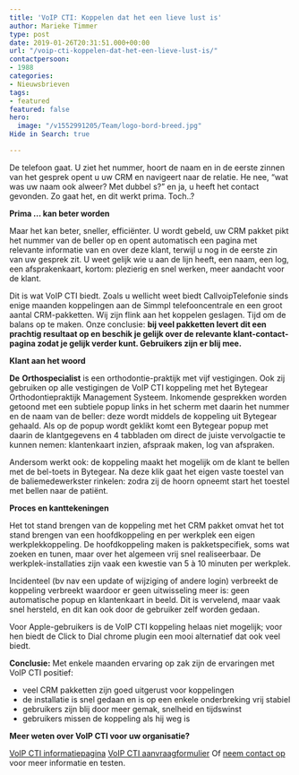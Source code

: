 ```yaml
---
title: 'VoIP CTI: Koppelen dat het een lieve lust is'
author: Marieke Timmer
type: post
date: 2019-01-26T20:31:51.000+00:00
url: "/voip-cti-koppelen-dat-het-een-lieve-lust-is/"
contactpersoon:
- 1988
categories:
- Nieuwsbrieven
tags:
- featured
featured: false
hero:
  image: "/v1552991205/Team/logo-bord-breed.jpg"
Hide in Search: true

---
```

De telefoon gaat. U ziet het nummer, hoort de naam en in de eerste zinnen van het gesprek opent u uw CRM en navigeert naar de relatie. He nee, “wat was uw naam ook alweer? Met dubbel s?” en ja, u heeft het contact gevonden. Zo gaat het, en dit werkt prima.
Toch..?

<!--more-->

**Prima … kan beter worden**

Maar het kan beter, sneller, efficiënter. U wordt gebeld, uw CRM pakket pikt het nummer van de beller op en opent automatisch een pagina met relevante informatie van en over deze klant, terwijl u nog in de eerste zin van uw gesprek zit. U weet gelijk wie u aan de lijn heeft, een naam, een log, een afsprakenkaart, kortom: plezierig en snel werken, meer aandacht voor de klant.

Dit is wat VoIP CTI biedt. Zoals u wellicht weet biedt CallvoipTelefonie sinds enige maanden koppelingen aan de Simmpl telefooncentrale en een groot aantal CRM-pakketten. Wij zijn flink aan het koppelen geslagen. Tijd om de balans op te maken.
Onze conclusie: **bij veel pakketten levert dit een prachtig resultaat op en beschik je gelijk over de relevante klant-contact-pagina zodat je gelijk verder kunt. Gebruikers zijn er blij mee.**

**Klant aan het woord**

**De** **Orthospecialist** is een orthodontie-praktijk met vijf vestigingen. Ook zij gebruiken op alle vestigingen de VoIP CTI koppeling met het Bytegear Orthodontiepraktijk Management Systeem. Inkomende gesprekken worden getoond met een subtiele popup links in het scherm met daarin het nummer en de naam van de beller: deze wordt middels de koppeling uit Bytegear gehaald. Als op de popup wordt geklikt komt een Bytegear popup met daarin de klantgegevens en 4 tabbladen om direct de juiste vervolgactie te kunnen nemen: klantenkaart inzien, afspraak maken, log van afspraken.

Andersom werkt ook: de koppeling maakt het mogelijk om de klant te bellen met de bel-toets in Bytegear. Na deze klik gaat het eigen vaste toestel van de baliemedewerkster rinkelen: zodra zij de hoorn opneemt start het toestel met bellen naar de patiënt.

**Proces en kanttekeningen**

Het tot stand brengen van de koppeling met het CRM pakket omvat het tot stand brengen van een hoofdkoppeling en per werkplek een eigen werkplekkoppeling. De hoofdkoppeling maken is pakketspecifiek, soms wat zoeken en tunen, maar over het algemeen vrij snel realiseerbaar. De werkplek-installaties zijn vaak een kwestie van 5 à 10 minuten per werkplek.

Incidenteel (bv nav een update of wijziging of andere login) verbreekt de koppeling verbreekt waardoor er geen uitwisseling meer is: geen automatische popup en klantenkaart in beeld. Dit is vervelend, maar vaak snel hersteld, en dit kan ook door de gebruiker zelf worden gedaan.

Voor Apple-gebruikers is de VoIP CTI koppeling helaas niet mogelijk; voor hen biedt de Click to Dial chrome plugin een mooi alternatief dat ook veel biedt.

**Conclusie:**
Met enkele maanden ervaring op zak zijn de ervaringen met VoIP CTI positief:
* veel CRM pakketten zijn goed uitgerust voor koppelingen
* de installatie is snel gedaan en is op een enkele onderbreking vrij stabiel
* gebruikers zijn blij door meer gemak, snelheid en tijdswinst
* gebruikers missen de koppeling als hij weg is


**Meer weten over VoIP CTI voor uw organisatie?**

<a href="https://www.callvoiptelefonie.nl/voip-cti/" target="_blank">VoIP CTI informatiepagina</a>
<a rel="noreferrer noopener" aria-label=" (opent in een nieuwe tab)" href="https://www.callvoiptelefonie.nl/mijncallvoip/aanvragen/aanvraag-voip-cti-koppeling/" target="_blank">VoIP CTI aanvraagformulier</a>
Of <a href="https://www.callvoiptelefonie.nl/contact/hulp-nodig/" target="_blank">neem contact op</a> voor meer informatie en testen.